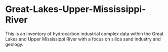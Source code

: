 # Great-Lakes-Upper-Mississippi-River
This is an inventory of hydrocarbon industrial complex data within the Great Lakes and Upper Mississippi River with a focus on silica sand industry and geology.
